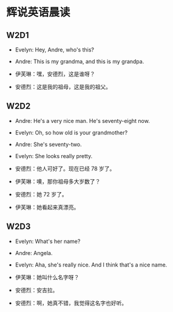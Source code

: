 # 辉说英语晨读

## W2D1

- Evelyn: Hey, Andre, who's this?
- Andre: This is my grandma, and this is my grandpa.

- 伊芙琳：嘿，安德烈，这是谁呀？
- 安德烈：这是我的祖母，这是我的祖父。

## W2D2

- Andre: He's a very nice man. He's seventy-eight now.
- Evelyn: Oh, so how old is your grandmother?
- Andre: She's seventy-two.
- Evelyn: She looks really pretty.

- 安德烈：他人可好了。现在已经 78 岁了。
- 伊芙琳：噢，那你祖母多大岁数了？
- 安德烈：她 72 岁了。
- 伊芙琳：她看起来真漂亮。

## W2D3

- Evelyn: What's her name?
- Andre: Angela.
- Evelyn: Aha, she's really nice. And I think that's a nice name.

- 伊芙琳：她叫什么名字呀？
- 安德烈：安吉拉。
- 安德烈：啊，她真不错，我觉得这名字也好听。

